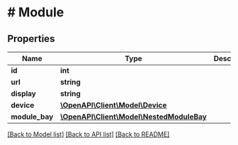 # # Module

## Properties

Name | Type | Description | Notes
------------ | ------------- | ------------- | -------------
**id** | **int** |  | [readonly]
**url** | **string** |  | [readonly]
**display** | **string** |  | [readonly]
**device** | [**\OpenAPI\Client\Model\Device**](Device.md) |  |
**module_bay** | [**\OpenAPI\Client\Model\NestedModuleBay**](NestedModuleBay.md) |  |

[[Back to Model list]](../../README.md#models) [[Back to API list]](../../README.md#endpoints) [[Back to README]](../../README.md)
